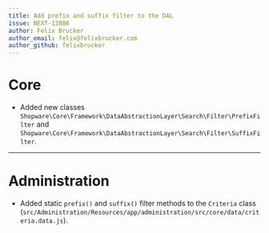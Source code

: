 ```yaml
---
title: Add prefix and suffix filter to the DAL
issue: NEXT-13886
author: Felix Brucker
author_email: felix@felixbrucker.com
author_github: felixbrucker
---
```

# Core
* Added new classes `Shopware\Core\Framework\DataAbstractionLayer\Search\Filter\PrefixFilter` and `Shopware\Core\Framework\DataAbstractionLayer\Search\Filter\SuffixFilter`.
___
# Administration
* Added static `prefix()` and `suffix()` filter methods to the `Criteria` class (`src/Administration/Resources/app/administration/src/core/data/criteria.data.js`).
